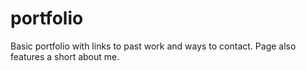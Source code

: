 # portfolio

Basic portfolio with links to past work and ways to contact. Page also features a short about me. 

